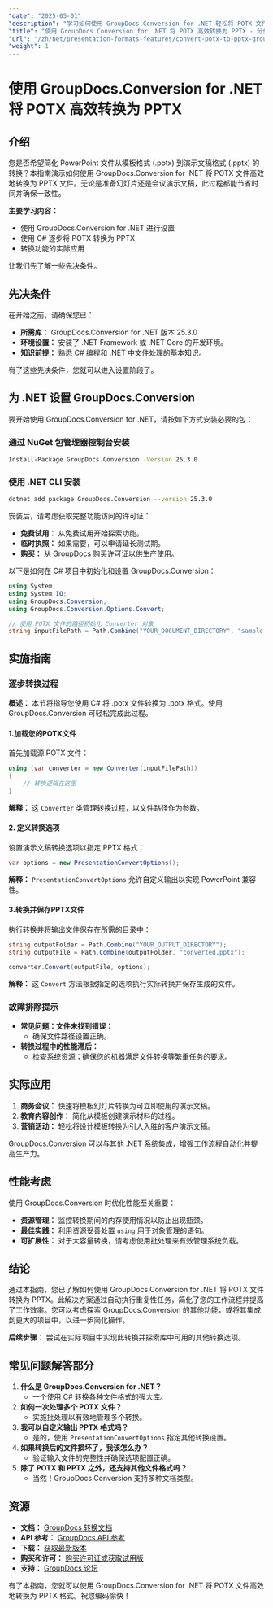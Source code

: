```yaml
---
"date": "2025-05-01"
"description": "学习如何使用 GroupDocs.Conversion for .NET 轻松将 POTX 文件转换为 PPTX。请遵循我们全面的指南，其中包含分步说明和实际应用。"
"title": "使用 GroupDocs.Conversion for .NET 将 POTX 高效转换为 PPTX - 分步指南"
"url": "/zh/net/presentation-formats-features/convert-potx-to-pptx-groupdocs-net/"
"weight": 1
---
```


# 使用 GroupDocs.Conversion for .NET 将 POTX 高效转换为 PPTX

## 介绍

您是否希望简化 PowerPoint 文件从模板格式 (.potx) 到演示文稿格式 (.pptx) 的转换？本指南演示如何使用 GroupDocs.Conversion for .NET 将 POTX 文件高效地转换为 PPTX 文件。无论是准备幻灯片还是会议演示文稿，此过程都能节省时间并确保一致性。

**主要学习内容：**
- 使用 GroupDocs.Conversion for .NET 进行设置
- 使用 C# 逐步将 POTX 转换为 PPTX
- 转换功能的实际应用

让我们先了解一些先决条件。

## 先决条件

在开始之前，请确保您已：
- **所需库：** GroupDocs.Conversion for .NET 版本 25.3.0
- **环境设置：** 安装了 .NET Framework 或 .NET Core 的开发环境。
- **知识前提：** 熟悉 C# 编程和 .NET 中文件处理的基本知识。

有了这些先决条件，您就可以进入设置阶段了。

## 为 .NET 设置 GroupDocs.Conversion

要开始使用 GroupDocs.Conversion for .NET，请按如下方式安装必要的包：

### 通过 NuGet 包管理器控制台安装
```bash
Install-Package GroupDocs.Conversion -Version 25.3.0
```

### 使用 .NET CLI 安装
```bash
dotnet add package GroupDocs.Conversion --version 25.3.0
```

安装后，请考虑获取完整功能访问的许可证：
- **免费试用：** 从免费试用开始探索功能。
- **临时执照：** 如果需要，可以申请延长测试期。
- **购买：** 从 GroupDocs 购买许可证以供生产使用。

以下是如何在 C# 项目中初始化和设置 GroupDocs.Conversion：
```csharp
using System;
using System.IO;
using GroupDocs.Conversion;
using GroupDocs.Conversion.Options.Convert;

// 使用 POTX 文件的路径初始化 Converter 对象
string inputFilePath = Path.Combine("YOUR_DOCUMENT_DIRECTORY", "sample.potx");
```

## 实施指南

### 逐步转换过程

**概述：**
本节将指导您使用 C# 将 .potx 文件转换为 .pptx 格式。使用 GroupDocs.Conversion 可轻松完成此过程。

#### 1.加载您的POTX文件
首先加载源 POTX 文件：
```csharp
using (var converter = new Converter(inputFilePath))
{
    // 转换逻辑在这里
}
```
**解释：** 这 `Converter` 类管理转换过程，以文件路径作为参数。

#### 2. 定义转换选项
设置演示文稿转换选项以指定 PPTX 格式：
```csharp
var options = new PresentationConvertOptions();
```
**解释：** `PresentationConvertOptions` 允许自定义输出以实现 PowerPoint 兼容性。

#### 3.转换并保存PPTX文件
执行转换并将输出文件保存在所需的目录中：
```csharp
string outputFolder = Path.Combine("YOUR_OUTPUT_DIRECTORY");
string outputFile = Path.Combine(outputFolder, "converted.pptx");

converter.Convert(outputFile, options);
```
**解释：** 这 `Convert` 方法根据指定的选项执行实际转换并保存生成的文件。

### 故障排除提示
- **常见问题：文件未找到错误：**
  - 确保文件路径设置正确。
- **转换过程中的性能滞后：**
  - 检查系统资源；确保您的机器满足文件转换等繁重任务的要求。

## 实际应用
1. **商务会议：** 快速将模板幻灯片转换为可立即使用的演示文稿。
2. **教育内容创作：** 简化从模板创建演示材料的过程。
3. **营销活动：** 轻松将设计模板转换为引人入胜的客户演示文稿。

GroupDocs.Conversion 可以与其他 .NET 系统集成，增强工作流程自动化并提高生产力。

## 性能考虑
使用 GroupDocs.Conversion 时优化性能至关重要：
- **资源管理：** 监控转换期间的内存使用情况以防止出现瓶颈。
- **最佳实践：** 利用资源妥善处置 `using` 用于对象管理的语句。
- **可扩展性：** 对于大容量转换，请考虑使用批处理来有效管理系统负载。

## 结论
通过本指南，您已了解如何使用 GroupDocs.Conversion for .NET 将 POTX 文件转换为 PPTX。此解决方案通过自动执行重复性任务，简化了您的工作流程并提高了工作效率。您可以考虑探索 GroupDocs.Conversion 的其他功能，或将其集成到更大的项目中，以进一步简化操作。

**后续步骤：** 尝试在实际项目中实现此转换并探索库中可用的其他转换选项。

## 常见问题解答部分
1. **什么是 GroupDocs.Conversion for .NET？**
   - 一个使用 C# 转换各种文件格式的强大库。
2. **如何一次处理多个 POTX 文件？**
   - 实施批处理以有效地管理多个转换。
3. **我可以自定义输出 PPTX 格式吗？**
   - 是的，使用 `PresentationConvertOptions` 指定其他转换设置。
4. **如果转换后的文件损坏了，我该怎么办？**
   - 验证输入文件的完整性并确保选项配置正确。
5. **除了 POTX 和 PPTX 之外，还支持其他文件格式吗？**
   - 当然！GroupDocs.Conversion 支持多种文档类型。

## 资源
- **文档：** [GroupDocs 转换文档](https://docs.groupdocs.com/conversion/net/)
- **API 参考：** [GroupDocs API 参考](https://reference.groupdocs.com/conversion/net/)
- **下载：** [获取最新版本](https://releases.groupdocs.com/conversion/net/)
- **购买和许可：** [购买许可证或获取试用版](https://purchase.groupdocs.com/buy)
- **支持：** [GroupDocs 论坛](https://forum.groupdocs.com/c/conversion/10)

有了本指南，您就可以使用 GroupDocs.Conversion for .NET 将 POTX 文件高效地转换为 PPTX 格式。祝您编码愉快！